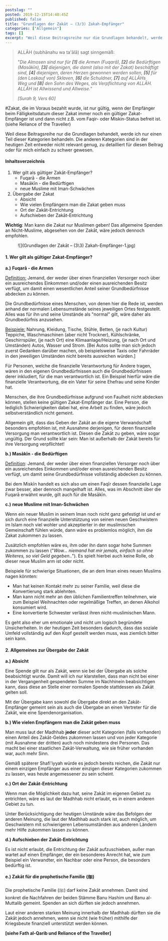 ```yaml
---
postslug: ""
posted: 2019-12-15T14:40:45Z
published: false
title: "Grundlagen der Zakāt – (3/3) Zakah-Empfänger"
categories: ["Allgemein"]
tags: []
excerpt: "Weil diese Beitragsreihe nur die Grundlagen behandelt, werde ich nur einen Teil dieser Kategorien b..."
---
```


> ALLĀH (subhānahu wa ta'ālā) sagt sinngemäß:
> 
> "_Die Almosen sind nur für **[1]** die Armen (Fuqarā), **[2]** die Bedürftigen (Masākīn), **[3]** diejenigen, die damit (also mit der Zakat) beschäftigt sind, **[4]** diejenigen, deren Herzen gewonnen werden sollen, **[5]** für (den Loskauf von) Sklaven, **[6]** die Schuldner, **[7]** auf ALLĀHs Weg und **[8]** den Sohn des Weges, als Verpflichtung von_ _ALLĀH._
> _ALLĀH_ _ist Allwissend und Allweise._"
> 
> <cite>[Surah 9, Vers 60]</cite>

#Zakat, die im Voraus bezahlt wurde, ist nur gültig, wenn der Empfänger beim Fälligkeitsdatum dieser Zakat immer noch ein gültiger Zakat-Empfänger ist und dann nicht z.B. vom Faqir- oder Miskin-Status befreit ist. (siehe Reliance of the Traveller)

Weil diese Beitragsreihe nur die Grundlagen behandelt, werde ich nur einen Teil dieser Kategorien behandeln. Die anderen Kategorien sind in der heutigen Zeit entweder nicht relevant genug, zu detailliert für diesen Beitrag oder für mich einfach zu schwer gewesen.

#### Inhaltsverzeichnis

1. Wer gilt als gültiger Zakāt-Empfänger?
    * Fuqarā - die Armen
    * Masākīn - die Bedürftigen
    * neue Muslime mit Iman-Schwächen
2. Übergabe der Zakat
    * Absicht
    * Wie vielen Empfängern man die Zakat geben muss
    * Ort der Zakāt-Entrichtung
    * Aufschieben der Zakāt-Entrichtung

**Wichtig**: Man kann die Zakat nur Muslimen geben! Das allgemeine Spenden an Nicht-Muslime, abgesehen von der Zakāt, wäre jedoch dennoch empfohlen.

<figure class="wp-block-image">![](Grundlagen der Zakāt – (3\3) Zakah-Empfänger-1.jpg)</figure>

#### 1\. Wer gilt als gültiger Zakat-Empfänger?

**a.)** **Fuqarā - die Armen**

<span style="text-decoration:underline;">Definition:</span> Jemand, der weder über einen finanziellen Versorger noch über ein ausreichendes Einkommen und/oder einen ausreichenden Besitz verfügt, um damit einen wesentlichen Anteil seiner Grundbedürfnisse abdecken zu können.

Die Grundbedürfnisse eines Menschen, von denen hier die Rede ist, werden anhand der normalen Lebensumstände seines jeweiligen Ortes festgestellt. Alles was für ihn und seine Umstände als "normal" gilt, wäre daher als Grundbedürfnis anzusehen.

<span style="text-decoration:underline;">Beispiele:</span> Nahrung, Kleidung, Tische, Stühle, Betten, (je nach Kultur) Teppiche, Waschmaschinen (aber nicht Trockner), Kühlschränke, Geschirrspüler, (je nach Ort) eine Klimaanlage/Heizung, (je nach Ort und Umständen) Autos, Wasser und Strom. [Bei Autos sollte man sich jedoch zuerst Gedanken darüber machen, ob beispielsweise Taxis oder Fahrräder in den jeweiligen Umständen nicht bereits ausreichen würden.]

Für Personen, welche die finanzielle Verantwortung für Andere tragen, wären in den eigenen Grundbedürfnissen auch die Grundbedürfnissen derer inkludiert, für die man verantwortlich ist. Ein Beispiel hierfür wäre die finanzielle Verantwortung, die ein Vater für seine Ehefrau und seine Kinder hat.

Menschen, die ihre Grundbedürfnisse aufgrund von Faulheit nicht abdecken können, stellen keine gültigen Zakat-Empfänger dar. Eine Person, die lediglich Schwierigkeiten dabei hat, eine Arbeit zu finden, wäre jedoch selbstverständlich nicht gemeint.

Allgemein gilt, dass das Geben der Zakāt an die eigene Verwandschaft besonders empfohlen ist, mit Ausnahme derjenigen, für deren finanzielle Versorgung man verantwortlich ist. Diesen die Zakāt zu geben, wäre sogar ungültig. Der Grund sollte klar sein: Man ist außerhalb der Zakāt bereits für ihre Versorgung verpflichtet!

**b.) Masākīn - die Bedürftigen**

<span style="text-decoration:underline;">Definition</span>: Jemand, der weder über einen finanziellen Versorger noch über ein ausreichendes Einkommen und/oder einen ausreichenden Besitz verfügt, um damit seine Grundbedürfnisse vollständig abdecken zu können.

Bei dem Miskīn handelt es sich also um einen Faqīr dessen finanzielle Lage zwar besser, aber dennoch mangelhaft ist. Alles, was im Abschnitt über die Fuqarā erwähnt wurde, gilt auch für die Masākīn.

**c.)** **neue Muslime mit Iman-Schwächen**

Wenn ein neuer Muslim in seinem Iman noch nicht ganz gefestigt ist und er sich durch eine finanzielle Unterstützung von seinen neuen Geschwistern im Islam noch viel wohler und akzeptierter in der muslimischen Gemeinschaft fühlen würde, dann wäre es problemlos möglich, ihm die Zakat zukommen zu lassen.

Zusätzlich empfohlen wäre es, ihm oder ihn dann sogar hohe Summen zukommen zu lassen ("_Wow... niemand hat mir jemals, einfach so ohne Weiteres, so viel Geld gegeben.._"). Es spielt hierbei auch keine Rolle, ob dieser neue Muslim arm ist oder nicht.

Beispiele für schwierige Situationen, die an dem Iman eines neuen Muslims nagen könnten:

* Man hat keinen Kontakt mehr zu seiner Familie, weil diese die Konvertierung stark ablehnten.
* Man kann nicht mehr an den üblichen Familientreffen teilnehmen, wie zum Beispiel Weihnachten oder regelmäßige Treffen, an denen Alkohol konsumiert wird.
* Eine konvertierte Schwester verlässt ihren nicht-muslimischen Mann.

Es geht also eher um emotionale und nicht um logisch begründete Unsicherheiten. In der heutigen Zeit besonders dadurch, dass das soziale Umfeld vollständig auf den Kopf gestellt werden muss, was ziemlich bitter sein kann.

#### 2\. Allgemeines zur Übergabe der Zakāt

**a.) Absicht**

Eine Spende gilt nur als Zakāt, wenn sie bei der Übergabe als solche beabsichtigt wurde. Damit will ich nur klarstellen, dass man nicht bei einer in der Vergangenheit gespendeten Summe im Nachhinein beabsichtigen kann, dass diese an Stelle einer normalen Spende stattdessen als Zakāt gelten soll.

Mit der Übergabe kann sowohl die Übergabe direkt an den Zakāt-Empfänger gemeint sein als auch die Übergabe an einen Vertreter für die Zakāt, wie eine Spendenorganisation.

**b.) Wie vielen Empfängern man die Zakāt geben muss**

Man muss laut der Madhhab **jeder** dieser acht Kategorien (falls vorhanden) einen Anteil des Zakāt-Geldes zukommen lassen und von jeder Kategorie (mit Ausnahme der dritten) auch noch mindestens drei Personen. Das macht bei einer staatlichen Zakāt-Verwaltung, wie sie früher vorhanden war, auch mehr Sinn.

Gemäß späterer Shafi'iyyah würde es jedoch bereits reichen, die Zakāt nur einem einzigen Empfänger aus einer einzigen dieser Kategorien zukommen zu lassen, was heute angemessener zu sein scheint.

**c.) Ort der Zakāt-Entrichtung**

Wenn man die Möglichkeit dazu hat, seine Zakāt im eigenen Gebiet zu entrichten, wäre es laut der Madhhab nicht erlaubt, es in einem anderen Gebiet zu tun.

Unter Berücksichtigung der heutigen Umstände wäre das Befolgen der anderen Meinung, die laut der Madhhab auch stark ist, auch möglich, um Geschwistern mit schwierigeren Lebensumständen aus anderen Ländern mehr Hilfe zukommen lassen zu können.

**d.) Aufschieben der Zakāt-Entrichtung**

Es ist nicht erlaubt, die Entrichtung der Zakāt aufzuschieben, außer man wartet auf einen Empfänger, der ein besonderes Anrecht hat, wie zum Beispiel ein Verwandter, ein Nachbar oder eine Person, die besonders bedürftig ist.

**e.) Zakāt für die prophetische Familie** **(ﷺ)**

Die prophetische Familie (ﷺ) darf keine Zakāt annehmen. Damit sind konkret die Nachfahren der beiden Stämme Banu Hashim und Banu al-Muttalib gemeint. Spenden an sich dürften sie jedoch annehmen.

Laut einer anderen starken Meinung innerhalb der Madhhab dürften sie die Zakāt jedoch annehmen, wenn sie nicht (wie früher) mithilfe der Kriegsbeute finanziell unterstützt werden können.

**[siehe Fath al-Qarib und Reliance of the Traveller]**